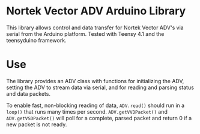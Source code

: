 # Nortek Vector ADV Arduino Library

This library allows control and data transfer for Nortek Vector ADV's via
serial from the Arduino platform. Tested with Teensy 4.1 and the teensyduino
framework.

# Use

The library provides an ADV class with functions for initializing the ADV,
setting the ADV to stream data via serial, and for reading and parsing 
status and data packets.

To enable fast, non-blocking reading of data, `ADV.read()` should run in a 
`loop()` that runs many times per second. `ADV.getVVDPacket()` and 
`ADV.getVSDPacket()` will poll for a complete, parsed packet and return 0 if 
a new packet is not ready.